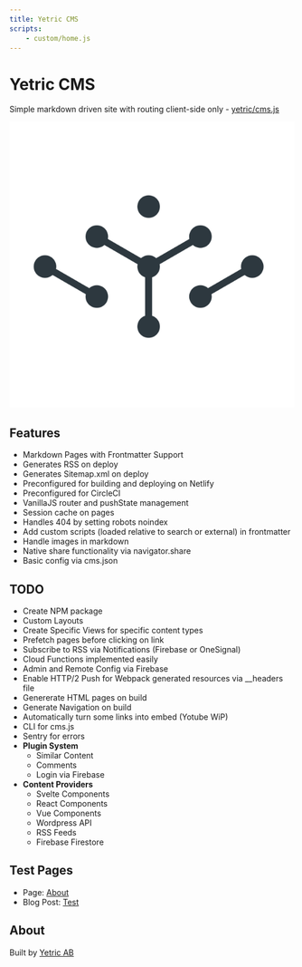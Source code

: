 ```yaml
---
title: Yetric CMS
scripts:
    - custom/home.js
---
```


# Yetric CMS

Simple markdown driven site with routing client-side only - [yetric/cms.js](https://github.com/yetric/cms.js)

![Yetric Logo](../assets/images/yetric.png)

## Features

-   Markdown Pages with Frontmatter Support
-   Generates RSS on deploy
-   Generates Sitemap.xml on deploy
-   Preconfigured for building and deploying on Netlify
-   Preconfigured for CircleCI
-   VanillaJS router and pushState management
-   Session cache on pages
-   Handles 404 by setting robots noindex
-   Add custom scripts (loaded relative to search or external) in frontmatter
-   Handle images in markdown
-   Native share functionality via navigator.share
-   Basic config via cms.json

## TODO

-   Create NPM package
-   Custom Layouts
-   Create Specific Views for specific content types
-   Prefetch pages before clicking on link
-   Subscribe to RSS via Notifications (Firebase or OneSignal)
-   Cloud Functions implemented easily
-   Admin and Remote Config via Firebase
-   Enable HTTP/2 Push for Webpack generated resources via \_\_headers file
-   Genererate HTML pages on build
-   Generate Navigation on build
-   Automatically turn some links into embed (Yotube WiP)
-   CLI for cms.js
-   Sentry for errors
-   **Plugin System**
    -   Similar Content
    -   Comments
    -   Login via Firebase
-   **Content Providers**
    -   Svelte Components
    -   React Components
    -   Vue Components
    -   Wordpress API
    -   RSS Feeds
    -   Firebase Firestore

## Test Pages

-   Page: [About](/about)
-   Blog Post: [Test](/blog/test)

## About

Built by [Yetric AB](https://yetric.com)
